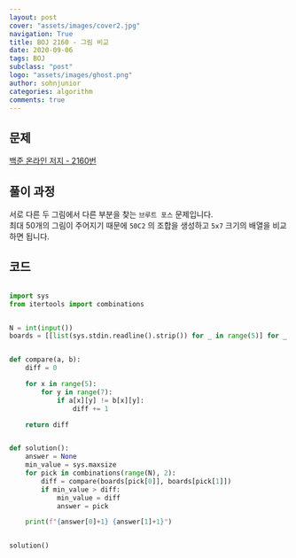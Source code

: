 ```yaml
---
layout: post
cover: "assets/images/cover2.jpg"
navigation: True
title: BOJ 2160 - 그림 비교
date: 2020-09-06
tags: BOJ
subclass: "post"
logo: "assets/images/ghost.png"
author: sohnjunior
categories: algorithm
comments: true
---
```


## 문제

[백준 온라인 저지 - 2160번](https://www.acmicpc.net/problem/2160)

## 풀이 과정

서로 다른 두 그림에서 다른 부분을 찾는 `브루트 포스` 문제입니다. <br>
최대 50개의 그림이 주어지기 때문에 `50C2` 의 조합을 생성하고 `5x7` 크기의 배열을 비교하면 됩니다. <br>

## 코드

```python

import sys
from itertools import combinations


N = int(input())
boards = [[list(sys.stdin.readline().strip()) for _ in range(5)] for _ in range(N)]


def compare(a, b):
    diff = 0

    for x in range(5):
        for y in range(7):
            if a[x][y] != b[x][y]:
                diff += 1

    return diff


def solution():
    answer = None
    min_value = sys.maxsize
    for pick in combinations(range(N), 2):
        diff = compare(boards[pick[0]], boards[pick[1]])
        if min_value > diff:
            min_value = diff
            answer = pick

    print(f"{answer[0]+1} {answer[1]+1}")


solution()

```
